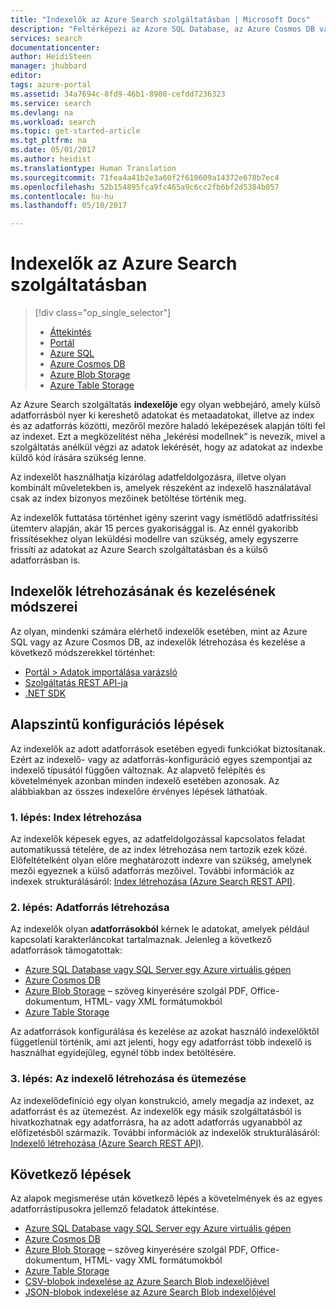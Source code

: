 ```yaml
---
title: "Indexelők az Azure Search szolgáltatásban | Microsoft Docs"
description: "Feltérképezi az Azure SQL Database, az Azure Cosmos DB vagy az Azure Storage tárolókat a kereshető adatok kinyeréséhez és az Azure Search-index feltöltéséhez."
services: search
documentationcenter: 
author: HeidiSteen
manager: jhubbard
editor: 
tags: azure-portal
ms.assetid: 34a7694c-8fd9-46b1-8900-cefdd7236323
ms.service: search
ms.devlang: na
ms.workload: search
ms.topic: get-started-article
ms.tgt_pltfrm: na
ms.date: 05/01/2017
ms.author: heidist
ms.translationtype: Human Translation
ms.sourcegitcommit: 71fea4a41b2e3a60f2f610609a14372e678b7ec4
ms.openlocfilehash: 52b154895fca9fc465a9c6cc2fb6bf2d5384b057
ms.contentlocale: hu-hu
ms.lasthandoff: 05/10/2017

---
```


# <a name="indexers-in-azure-search"></a>Indexelők az Azure Search szolgáltatásban
> [!div class="op_single_selector"]
>
> * [Áttekintés](search-indexer-overview.md)
> * [Portál](search-import-data-portal.md)
> * [Azure SQL](search-howto-connecting-azure-sql-database-to-azure-search-using-indexers.md)
> * [Azure Cosmos DB](search-howto-index-documentdb.md)
> * [Azure Blob Storage](search-howto-indexing-azure-blob-storage.md)
> * [Azure Table Storage](search-howto-indexing-azure-tables.md)
>
>

Az Azure Search szolgáltatás **indexelője** egy olyan webbejáró, amely külső adatforrásból nyer ki kereshető adatokat és metaadatokat, illetve az index és az adatforrás közötti, mezőről mezőre haladó leképezések alapján tölti fel az indexet. Ezt a megközelítést néha „lekérési modellnek” is nevezik, mivel a szolgáltatás anélkül végzi az adatok lekérését, hogy az adatokat az indexbe küldő kód írására szükség lenne.

Az indexelőt használhatja kizárólag adatfeldolgozásra, illetve olyan kombinált műveletekben is, amelyek részeként az indexelő használatával csak az index bizonyos mezőinek betöltése történik meg.

Az indexelők futtatása történhet igény szerint vagy ismétlődő adatfrissítési ütemterv alapján, akár 15 perces gyakorisággal is. Az ennél gyakoribb frissítésekhez olyan leküldési modellre van szükség, amely egyszerre frissíti az adatokat az Azure Search szolgáltatásban és a külső adatforrásban is.

## <a name="approaches-for-creating-and-managing-indexers"></a>Indexelők létrehozásának és kezelésének módszerei
Az olyan, mindenki számára elérhető indexelők esetében, mint az Azure SQL vagy az Azure Cosmos DB, az indexelők létrehozása és kezelése a következő módszerekkel történhet:

* [Portál > Adatok importálása varázsló ](search-get-started-portal.md)
* [Szolgáltatás REST API-ja](https://msdn.microsoft.com/library/azure/dn946891.aspx)
* [.NET SDK](https://msdn.microsoft.com/library/azure/microsoft.azure.search.iindexersoperations.aspx)

## <a name="basic-configuration-steps"></a>Alapszintű konfigurációs lépések
Az indexelők az adott adatforrások esetében egyedi funkciókat biztosítanak. Ezért az indexelő- vagy az adatforrás-konfiguráció egyes szempontjai az indexelő típusától függően változnak. Az alapvető felépítés és követelmények azonban minden indexelő esetében azonosak. Az alábbiakban az összes indexelőre érvényes lépések láthatóak.

### <a name="step-1-create-an-index"></a>1. lépés: Index létrehozása
Az indexelők képesek egyes, az adatfeldolgozással kapcsolatos feladat automatikussá tételére, de az index létrehozása nem tartozik ezek közé. Előfeltételként olyan előre meghatározott indexre van szükség, amelynek mezői egyeznek a külső adatforrás mezőivel. További információk az indexek strukturálásáról: [Index létrehozása (Azure Search REST API)](https://msdn.microsoft.com/library/azure/dn798941.aspx).

### <a name="step-2-create-a-data-source"></a>2. lépés: Adatforrás létrehozása
Az indexelők olyan **adatforrásokból** kérnek le adatokat, amelyek például kapcsolati karakterláncokat tartalmaznak. Jelenleg a következő adatforrások támogatottak:

* [Azure SQL Database vagy SQL Server egy Azure virtuális gépen](search-howto-connecting-azure-sql-database-to-azure-search-using-indexers.md)
* [Azure Cosmos DB](search-howto-index-documentdb.md)
* [Azure Blob Storage](search-howto-indexing-azure-blob-storage.md) – szöveg kinyerésére szolgál PDF, Office-dokumentum, HTML- vagy XML formátumokból
* [Azure Table Storage](search-howto-indexing-azure-tables.md)

Az adatforrások konfigurálása és kezelése az azokat használó indexelőktől függetlenül történik, ami azt jelenti, hogy egy adatforrást több indexelő is használhat egyidejűleg, egynél több index betöltésére.

### <a name="step-3create-and-schedule-the-indexer"></a>3. lépés: Az indexelő létrehozása és ütemezése
Az indexelődefiníció egy olyan konstrukció, amely megadja az indexet, az adatforrást és az ütemezést. Az indexelők egy másik szolgáltatásból is hivatkozhatnak egy adatforrásra, ha az adott adatforrás ugyanabból az előfizetésből származik. További információk az indexelők strukturálásáról: [Indexelő létrehozása (Azure Search REST API)](https://msdn.microsoft.com/library/azure/dn946899.aspx).

## <a name="next-steps"></a>Következő lépések
Az alapok megismerése után következő lépés a követelmények és az egyes adatforrástípusokra jellemző feladatok áttekintése.

* [Azure SQL Database vagy SQL Server egy Azure virtuális gépen](search-howto-connecting-azure-sql-database-to-azure-search-using-indexers.md)
* [Azure Cosmos DB](search-howto-index-documentdb.md)
* [Azure Blob Storage](search-howto-indexing-azure-blob-storage.md) – szöveg kinyerésére szolgál PDF, Office-dokumentum, HTML- vagy XML formátumokból
* [Azure Table Storage](search-howto-indexing-azure-tables.md)
* [CSV-blobok indexelése az Azure Search Blob indexelőjével](search-howto-index-csv-blobs.md)
* [JSON-blobok indexelése az Azure Search Blob indexelőjével](search-howto-index-json-blobs.md)

